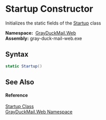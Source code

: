 Startup Constructor
===================
Initializes the static fields of the [Startup][1] class

  **Namespace:**  [GrayDuckMail.Web][2]  
  **Assembly:** gray-duck-mail-web.exe

Syntax
------

```csharp
static Startup()
```


See Also
--------

#### Reference
[Startup Class][1]  
[GrayDuckMail.Web Namespace][2]  

[1]: README.md
[2]: ../README.md